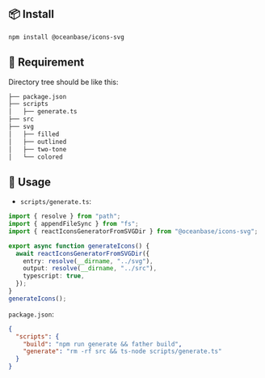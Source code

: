 ## 📦 Install

```bash
npm install @oceanbase/icons-svg
```

## 📢 Requirement

Directory tree should be like this:

```bash
├── package.json
├── scripts
│   ├── generate.ts
├── src
├── svg
│   ├── filled
│   ├── outlined
│   ├── two-tone
│   └── colored
```

## 🔨 Usage

- `scripts/generate.ts`:

```ts
import { resolve } from "path";
import { appendFileSync } from "fs";
import { reactIconsGeneratorFromSVGDir } from "@oceanbase/icons-svg";

export async function generateIcons() {
  await reactIconsGeneratorFromSVGDir({
    entry: resolve(__dirname, "../svg"),
    output: resolve(__dirname, "../src"),
    typescript: true,
  });
}
generateIcons();
```

`package.json`:

```json
{
  "scripts": {
    "build": "npm run generate && father build",
    "generate": "rm -rf src && ts-node scripts/generate.ts"
  }
}
```
